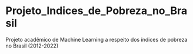 # Projeto_Indices_de_Pobreza_no_Brasil
Projeto acadêmico de Machine Learning a respeito dos índices de pobreza no Brasil (2012-2022)
